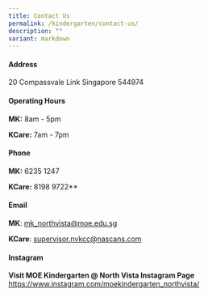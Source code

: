```yaml
---
title: Contact Us
permalink: /kindergarten/contact-us/
description: ""
variant: markdown
---
```

#### **Address**

20 Compassvale Link 
Singapore 544974


#### **Operating Hours**

**MK:** 8am - 5pm

**KCare:** 7am - 7pm

#### **Phone**

**MK:** 6235 1247

**KCare:** 8198 9722**


#### **Email**

**MK**: [mk\_northvista@moe.edu.sg](mailto:mk_northvista@moe.edu.sg)

**KCare**: [supervisor.nvkcc@nascans.com](http://supervisor.nvkcc@nascans.com/)

#### **Instagram**
**Visit MOE Kindergarten @ North Vista Instagram Page**
https://www.instagram.com/moekindergarten_northvista/